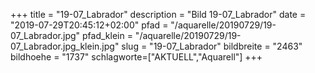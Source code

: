 +++
title = "19-07_Labrador"
description = "Bild 19-07_Labrador"
date = "2019-07-29T20:45:12+02:00"
pfad = "/aquarelle/20190729/19-07_Labrador.jpg"
pfad_klein = "/aquarelle/20190729/19-07_Labrador.jpg_klein.jpg"
slug = "19-07_Labrador"
bildbreite = "2463"
bildhoehe = "1737"
schlagworte=["AKTUELL","Aquarell"]
+++
